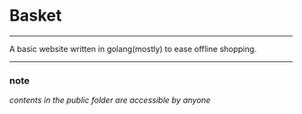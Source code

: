 <h1>Basket </h1>  
<hr>
A basic website written in golang(mostly) to ease offline shopping.
<br>
<hr>
<h3>note</h3>
<i>contents in the public folder are accessible by anyone<i>